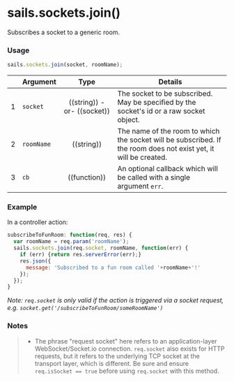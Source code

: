 # sails.sockets.join()

Subscribes a socket to a generic room.

### Usage

```js
sails.sockets.join(socket, roomName);
```


|   | Argument   | Type        | Details |
|---|------------|:-----------:|---------|
| 1 | `socket`   | ((string)) -or- ((socket)) | The socket to be subscribed.  May be specified by the socket's id or a raw socket object.
| 2 | `roomName` | ((string))  | The name of the room to which the socket will be subscribed.  If the room does not exist yet, it will be created.
| 3 | `cb`       | ((function))| An optional callback which will be called with a single argument `err`.

### Example

In a controller action:

```javascript
subscribeToFunRoom: function(req, res) {
  var roomName = req.param('roomName');
  sails.sockets.join(req.socket, roomName, function(err) {
    if (err) {return res.serverError(err);}
    res.json({
      message: 'Subscribed to a fun room called '+roomName+'!'
    });
  });
}
```

*Note: `req.socket` is only valid if the action is triggered via a socket request, e.g. `socket.get('/subscribeToFunRoom/someRoomName')`*

### Notes
> + The phrase "request socket" here refers to an application-layer WebSocket/Socket.io connection.  `req.socket` also exists for HTTP requests, but it refers to the underlying TCP socket at the transport layer, which is different.  Be sure and ensure `req.isSocket == true` before using `req.socket` with this method.


<docmeta name="displayName" value="sails.sockets.join()">


